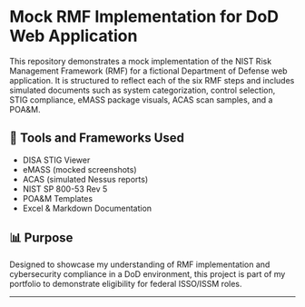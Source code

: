 # Mock RMF Implementation for DoD Web Application

This repository demonstrates a mock implementation of the NIST Risk Management Framework (RMF) for a fictional Department of Defense web application. It is structured to reflect each of the six RMF steps and includes simulated documents such as system categorization, control selection, STIG compliance, eMASS package visuals, ACAS scan samples, and a POA&M.

## 🔐 Tools and Frameworks Used
- DISA STIG Viewer
- eMASS (mocked screenshots)
- ACAS (simulated Nessus reports)
- NIST SP 800-53 Rev 5
- POA&M Templates
- Excel & Markdown Documentation

## 📊 Purpose
Designed to showcase my understanding of RMF implementation and cybersecurity compliance in a DoD environment, this project is part of my portfolio to demonstrate eligibility for federal ISSO/ISSM roles.

---

